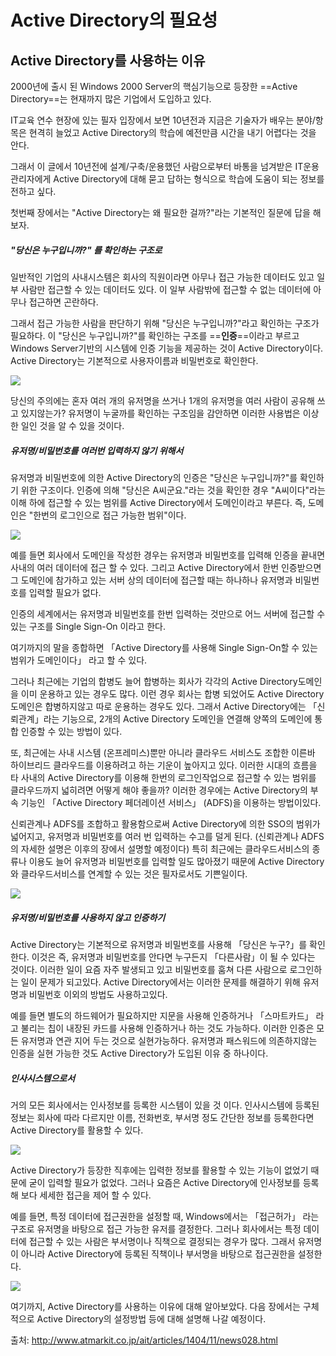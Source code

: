 # Active Directory의 필요성

## Active Directory를 사용하는 이유

2000년에 출시 된 Windows 2000 Server의 핵심기능으로 등장한 ==Active Directory==는 현재까지 많은 기업에서 도입하고 있다.

IT교육 연수 현장에 있는 필자 입장에서 보면 10년전과 지금은 기술자가 배우는 분야/항목은 현격히 늘었고 Active Directory의 학습에 예전만큼 시간을 내기 어렵다는 것을 안다.

그래서 이 글에서 10년전에 설계/구축/운용했던 사람으로부터 바통을 넘겨받은 IT운용관리자에게 Active Directory에 대해 묻고 답하는 형식으로 학습에 도움이 되는 정보를 전하고 싶다.

첫번째 장에서는 "Active Directory는 왜 필요한 걸까?"라는 기본적인 질문에 답을 해보자.

##### "당신은 누구입니까?" 를 확인하는 구조로

일반적인 기업의 사내시스템은 회사의 직원이라면 아무나 접근 가능한 데이터도 있고 일부 사람만 접근할 수 있는 데이터도 있다. 이 일부 사람밖에 접근할 수 없는 데이터에 아무나 접근하면 곤란하다.

그래서 접근 가능한 사람을 판단하기 위해 "당신은 누구입니까?"라고 확인하는 구조가 필요하다. 이 "당신은 누구입니까?"를 확인하는 구조를 ==**인증**==이라고 부르고 Windows Server기반의 시스템에 인증 기능을 제공하는 것이 Active Directory이다. Active Directory는 기본적으로 사용자이름과 비밀번호로 확인한다. 

![](image/ad_01/img01.png)

당신의 주의에는 혼자 여러 개의 유저명을 쓰거나 1개의 유저명을 여러 사람이 공유해 쓰고 있지않는가? 유저명이 누굴까를 확인하는 구조임을 감안하면 이러한 사용법은 이상한 일인 것을 알 수 있을 것이다.

##### 유저명/비밀번호를 여러번 입력하지 않기 위해서

유저명과 비밀번호에 의한 Active Directory의 인증은 "당신은 누구입니까?"를 확인하기 위한 구조이다. 인증에 의해 "당신은 A씨군요."라는 것을 확인한 경우 "A씨이다"라는 이해 하에 접근할 수 있는 범위를 Active Directory에서 도메인이라고 부른다. 즉, 도메인은 "한번의 로그인으로 접근 가능한 범위"이다.

![](image/ad_01/img02.png)

예를 들면 회사에서 도메인을 작성한 경우는 유저명과 비밀번호를 입력해 인증을 끝내면 사내의 여러 데이터에 접근 할 수 있다.  그리고 Active Directory에서 한번 인증받으면 그 도메인에 참가하고 있는 서버 상의 데이터에 접근할 때는 하나하나 유저명과 비밀번호를 입력할 필요가 없다. 

인증의 세계에서는 유저명과 비밀번호를 한번 입력하는 것만으로 어느 서버에 접근할 수 있는 구조를 Single Sign-On 이라고 한다.

여기까지의 말을 종합하면 「Active Directory를 사용해 Single Sign-On할 수 있는 범위가 도메인이다」 라고 할 수 있다.

그러나 최근에는 기업의 합병도 늘어 합병하는 회사가 각각의 Active Directory도메인을 이미 운용하고 있는 경우도 많다. 이런 경우 회사는 합병 되었어도 Active Directory 도메인은 합병하지않고 따로 운용하는 경우도 있다. 그래서 Active Directory에는 「신뢰관계」라는 기능으로, 2개의 Active Directory 도메인을 연결해 양쪽의 도메인에 통합 인증할 수 있는 방법이 있다.

또, 최근에는 사내 시스템 (온프레미스)뿐만 아니라 클라우드 서비스도 조합한 이른바 하이브리드 클라우드를 이용하려고 하는 기운이 높아지고 있다. 이러한 시대의 흐름을 타 사내의 Active Directory를 이용해 한번의 로그인작업으로 접근할 수 있는 범위를 클라우드까지 넓히려면 어떻게 해야 좋을까?  이러한 경우에는 Active Directory의 부속 기능인   「Active Directory 페더레이션 서비스」 (ADFS)을 이용하는 방법이있다. 

신뢰관계나 ADFS를  조합하고 활용함으로써 Active Directory에 의한 SSO의 범위가 넓어지고,  유저명과 비밀번호를 여러 번 입력하는 수고를 덜게 된다. (신뢰관계나 ADFS의 자세한 설명은 이후의 장에서 설명할 예정이다) 특히 최근에는 클라우드서비스의 종류나 이용도 늘어 유저명과 비밀번호를 입력할 일도 많아졌기 때문에 Active Directory와 클라우드서비스를 연계할 수 있는 것은 필자로서도 기쁜일이다.

![](image/ad_01/img03.png)

##### 유저명/비밀번호를 사용하지 않고 인증하기

Active Directory는 기본적으로 유저명과 비밀번호를 사용해  「당신은 누구?」를 확인한다. 이것은 즉, 유저명과 비밀번호를 안다면 누구든지 「다른사람」이 될 수 있다는 것이다. 이러한 일이 요즘 자주 발생되고 있고 비밀번호를 훔쳐 다른 사람으로 로그인하는 일이 문제가 되고있다.  Active Directory에서는 이러한 문제를 해결하기 위해 유저명과 비밀번호 이외의 방법도 사용하고있다. 

예를 들면 별도의 하드웨어가 필요하지만 지문을 사용해 인증하거나 「스마트카드」 라고 불리는 칩이 내장된 카드를 사용해 인증하거나 하는 것도 가능하다.  이러한 인증은 모든 유저명과 연관 지어 두는 것으로 실현가능하다. 유저명과 패스워드에 의존하지않는 인증을 실현 가능한 것도 Active Directory가 도입된 이유 중 하나이다.

##### 인사시스템으로서

거의 모든 회사에서는 인사정보를 등록한 시스템이 있을 것 이다. 인사시스템에 등록된 정보는 회사에 따라 다르지만 이름, 전화번호, 부서명 정도 간단한 정보를 등록한다면 Active Directory를 활용할 수 있다.

![](image/ad_01/img04.png)

Active Directory가 등장한 직후에는 입력한 정보를 활용할 수 있는 기능이 없었기 때문에 굳이 입력할 필요가 없었다. 그러나 요즘은 Active Directory에 인사정보를 등록해 보다 세세한 접근을 제어 할 수 있다. 

예를 들면, 특정 데이터에 접근권한을 설정할 때, Windows에서는 「접근허가」 라는 구조로 유저명을 바탕으로 접근 가능한 유저를 결정한다. 그러나 회사에서는 특정 데이터에 접근할 수 있는 사람은 부서명이나 직책으로 결정되는 경우가 많다. 그래서 유저명이 아니라 Active Directory에 등록된 직책이나 부서명을 바탕으로 접근권한을 설정한다. 

![](image/ad_01/img05.png)

여기까지, Active Directory를 사용하는 이유에 대해 알아보았다. 다음 장에서는 구체적으로 Active Directory의 설정방법 등에 대해 설명해 나갈 예정이다. 




출처: <http://www.atmarkit.co.jp/ait/articles/1404/11/news028.html> 